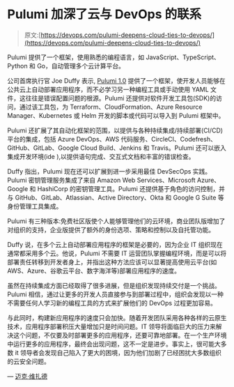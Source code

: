 # Pulumi 加深了云与 DevOps 的联系

> 原文:[https://devops.com/pulumi-deepens-cloud-ties-to-devops/](https://devops.com/pulumi-deepens-cloud-ties-to-devops/)

Pulumi 提供了一个框架，使用熟悉的编程语言，如 JavaScript、TypeScript、Python 和 Go，自动管理多个云计算平台。

公司首席执行官 Joe Duffy 表示, [Pulumi 1.0](https://www.businesswire.com/news/home/20190905005251/en/Pulumi-1.0-Brings-Developers-Operators-Modern-Infrastructure) 提供了一个框架，使开发人员能够在公共云上自动部署应用程序，而不必学习另一种编程工具或手动使用 YAML 文件，这往往是错误配置问题的根源。Pulumi 还提供对软件开发工具包(SDK)的访问，通过该工具包，为 Terraform、CloudFormation、Azure Resource Manager、Kubernetes 或 Helm 开发的脚本或代码可以导入到 Pulumi 框架中。

Pulumi 还扩展了其自动化框架的范围，以提供与各种持续集成/持续部署(CI/CD)平台的集成，包括 Azure DevOps、AWS 代码服务、CircleCI、Codefresh、GitHub、GitLab、Google Cloud Build、Jenkins 和 Travis。Pulumi 还可以嵌入集成开发环境(ide ),以提供语句完成、交互式文档和丰富的错误检查。

Duffy 指出，Pulumi 现在还可以扩展到进一步采用最佳 DevSecOps 实践。Pulumi 密钥管理服务集成了来自 Amazon Web Services、Microsoft Azure、Google 和 HashiCorp 的密钥管理工具。Pulumi 还提供基于角色的访问控制，并与 GitHub、GitLab、Atlassian、Active Directory、Okta 和 Google G Suite 等身份管理工具集成。

Pulumi 有三种版本:免费社区版使个人能够管理他们的云环境，商业团队版增加了对组织的支持，企业版提供了额外的身份选项、策略和控制以及自托管功能。

Duffy 说，在多个云上自动部署应用程序的框架是必要的，因为企业 IT 组织现在通常都采用多个云。他说，Pulumi 不需要 IT 运营团队掌握编程环境，而是可以将部署责任转移到开发者身上，并指出这种方法应该可以显著提高使用云平台(如 AWS、Azure、谷歌云平台、数字海洋等)部署应用程序的速度。

虽然在持续集成方面已经取得了很多进展，但是组织发现持续交付是一个挑战。Pulumi 相信，通过让更多的开发人员直接参与到部署过程中，组织会发现以一种不需要任何人学习新的编程工具的方式来扩展他们的 DevOps 过程更加容易。

与此同时，构建新应用程序的速度只会加快。随着开发团队采用各种各样的云原生技术，应用程序部署积压大量增加只是时间问题。IT 领导将面临巨大的压力来解决这个问题，不仅要及时部署更多的应用程序，还要可靠地部署。在一个生产环境中运行更多的应用程序，最终会出现问题，这不一定是进步。事实上，很可能大多数 it 领导者会发现自己陷入了更大的困境，因为他们加剧了已经困扰大多数组织的云安全问题。

— [迈克·维扎德](https://devops.com/author/mike-vizard/)